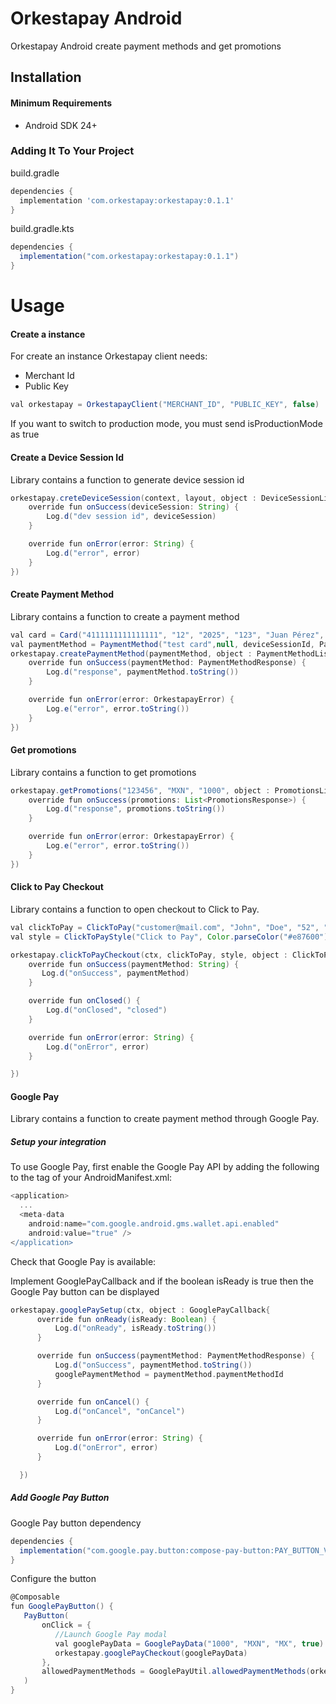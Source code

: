 # Orkestapay Android 

Orkestapay Android create payment methods and get promotions

## Installation

#### Minimum Requirements

- Android SDK 24+

### Adding It To Your Project

build.gradle
```groovy
dependencies {
  implementation 'com.orkestapay:orkestapay:0.1.1'
}
```

build.gradle.kts
```groovy
dependencies {
  implementation("com.orkestapay:orkestapay:0.1.1")
}
```

# Usage

#### Create a instance 

For create an instance Orkestapay client needs:
- Merchant Id
- Public Key

```groovy
val orkestapay = OrkestapayClient("MERCHANT_ID", "PUBLIC_KEY", false)

```

If you want to switch to production mode, you must send isProductionMode as true


#### Create a Device Session Id

Library contains a function to generate device session id

```groovy
orkestapay.creteDeviceSession(context, layout, object : DeviceSessionListener{
    override fun onSuccess(deviceSession: String) {
        Log.d("dev session id", deviceSession)
    }

    override fun onError(error: String) {
        Log.d("error", error)
    }
})
```

#### Create Payment Method

Library contains a function to create a payment method

```groovy
val card = Card("4111111111111111", "12", "2025", "123", "Juan Pérez", true)
val paymentMethod = PaymentMethod("test card",null, deviceSessionId, PaymentMethodType.CARD, card)
orkestapay.createPaymentMethod(paymentMethod, object : PaymentMethodListener {
    override fun onSuccess(paymentMethod: PaymentMethodResponse) {
        Log.d("response", paymentMethod.toString())
    }

    override fun onError(error: OrkestapayError) {
        Log.e("error", error.toString())
    }
})
```

#### Get promotions

Library contains a function to get promotions

```groovy
orkestapay.getPromotions("123456", "MXN", "1000", object : PromotionsListener{
    override fun onSuccess(promotions: List<PromotionsResponse>) {
        Log.d("response", promotions.toString())
    }

    override fun onError(error: OrkestapayError) {
        Log.e("error", error.toString())
    }
})
```

#### Click to Pay Checkout

Library contains a function to open checkout to Click to Pay.

```groovy
val clickToPay = ClickToPay("customer@mail.com", "John", "Doe", "52", "4411223344", "100", "MXN", true, true)
val style = ClickToPayStyle("Click to Pay", Color.parseColor("#e87600"))

orkestapay.clickToPayCheckout(ctx, clickToPay, style, object : ClickToPayListener{
    override fun onSuccess(paymentMethod: String) {
       Log.d("onSuccess", paymentMethod)
    }

    override fun onClosed() {
        Log.d("onClosed", "closed")
    }

    override fun onError(error: String) {
        Log.d("onError", error)
    }

})
```


#### Google Pay

Library contains a function to create payment method through Google Pay.

##### Setup your integration
To use Google Pay, first enable the Google Pay API by adding the following to the <application> tag of your AndroidManifest.xml:

```groovy
<application>
  ...
  <meta-data
    android:name="com.google.android.gms.wallet.api.enabled"
    android:value="true" />
</application>
```

Check that Google Pay is available:

Implement GooglePayCallback and if the boolean isReady is true then the Google Pay button can be displayed

```groovy
orkestapay.googlePaySetup(ctx, object : GooglePayCallback{
      override fun onReady(isReady: Boolean) {
          Log.d("onReady", isReady.toString())
      }

      override fun onSuccess(paymentMethod: PaymentMethodResponse) {
          Log.d("onSuccess", paymentMethod.toString())
          googlePaymentMethod = paymentMethod.paymentMethodId
      }

      override fun onCancel() {
          Log.d("onCancel", "onCancel")
      }

      override fun onError(error: String) {
          Log.d("onError", error)
      }

  })
```

##### Add Google Pay Button
Google Pay button dependency

```groovy
dependencies {
  implementation("com.google.pay.button:compose-pay-button:PAY_BUTTON_VERSION")
}
```

Configure the button

```groovy
@Composable
fun GooglePayButton() {
   PayButton(
       onClick = {
          //Launch Google Pay modal
          val googlePayData = GooglePayData("1000", "MXN", "MX", true)
          orkestapay.googlePayCheckout(googlePayData)
       },
       allowedPaymentMethods = GooglePayUtil.allowedPaymentMethods(orkestapay.googlePaymentMethodData!!.properties.gateway, orkestapay.googlePaymentMethodData!!.properties.merchantId).toString()
   )
}
```
